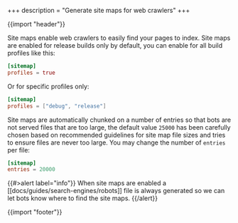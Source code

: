 +++
description = "Generate site maps for web crawlers"
+++

{{import "header"}}

Site maps enable web crawlers to easily find your pages to index. Site maps are enabled for release builds only by default, you can enable for all build profiles like this:

```toml
[sitemap]
profiles = true
```

Or for specific profiles only:

```toml
[sitemap]
profiles = ["debug", "release"]
```

Site maps are automatically chunked on a number of entries so that bots are not served files that are too large, the default value `25000` has been carefully chosen based on recommended guidelines for site map file sizes and tries to ensure files are never too large. You may change the number of `entries` per file:

```toml
[sitemap]
entries = 20000
```

{{#>alert label="info"}}
When site maps are enabled a [[docs/guides/search-engines/robots]] file is always generated so we can let bots know where to find the site maps.
{{/alert}}

{{import "footer"}}
